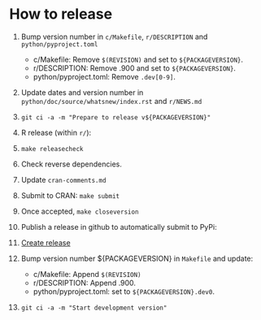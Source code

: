 
How to release
==============

1. Bump version number in `c/Makefile`, `r/DESCRIPTION` and `python/pyproject.toml`

    - c/Makefile: Remove `$(REVISION)` and set to `${PACKAGEVERSION}`.
    - r/DESCRIPTION: Remove .900 and set to `${PACKAGEVERSION}`.
    - python/pyproject.toml: Remove `.dev[0-9]`.

1. Update dates and version number in `python/doc/source/whatsnew/index.rst` and `r/NEWS.md`

1. `git ci -a -m "Prepare to release v${PACKAGEVERSION}"`

1. R release (within `r/`):

  1. `make releasecheck`
  1. Check reverse dependencies.
  1. Update `cran-comments.md`
  1. Submit to CRAN: `make submit`
  1. Once accepted, `make closeversion`

1. Publish a release in github to automatically submit to PyPi:

  1. [Create release](https://github.com/multi-objective/moocore/releases/new)

1. Bump version number ${PACKAGEVERSION} in `Makefile` and update:

    - c/Makefile: Append `$(REVISION)`
    - r/DESCRIPTION: Append .900.
    - python/pyproject.toml: set to `${PACKAGEVERSION}.dev0`.

1. `git ci -a -m "Start development version"`

